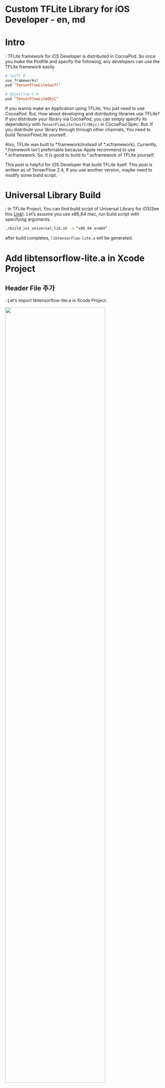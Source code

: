 # Custom TFLite Library for iOS Developer - en, md

# Intro

: TFLite framework for iOS Developer is distributed in CocoaPod. So once you make the Podfile and specify the following, any developers can use the TFLite framework easily.

```ruby
# Swift #
use_frameworks!
pod ‘TensorFlowLiteSwift’

# Objective-C #
pod ‘TensorFlowLiteObjC’
```

 If you wanna make an Application using TFLite, You just need to use CocoaPod. But, How about developing and distributing libraries use TFLite? If you distribute your library via CocoaPod, you can simply specify its dependency with `TensorFlowLite(Swift/Objc)` in CocoaPod Spec. But. If you distribute your library through through other channels, You need to build TensorFlowLite yourself.

 Also, TFLite was built to *.framework(instead of *.xcframework). Currently, *.framework isn’t preferrable because Apple recommend to use *.xcframework. So, It is good to build to *.xcframework of TFLite yourself.

 This post is helpful for iOS Developer that build TFLite itself. This post is written as of TenserFlow 2.4, If you use another version, maybe need to modify some build script.

# Universal Library Build

: In TFLite Project, You can find build script of Universal Library for iOS(See this [Link](https://github.com/tensorflow/tensorflow/blob/v2.4.2/tensorflow/lite/tools/make/build_ios_universal_lib.sh)). Let’s assume you use x86_64 mac, run build script with specifying arguments. 

```bash
./build_ios_universal_lib.sh -a “x86_64 arm64”
```

after build completes, `libtensorflow-lite.a` will be generated.

# Add libtensorflow-lite.a in Xcode Project

## Header File 추가

: Let’s import libtensorflow-lite.a in Xcode Project.

<img src="https://user-images.githubusercontent.com/17686601/161046218-305119b9-eaed-466b-940c-35a127c1697a.png" width="80%"/>

 Hmm... Can we build this project now? Sadly, there are some task yet. libtensorflow-lite.a is C/C++ library, so we have to import header files in Xcode Project.

 In this [Link](https://github.com/tensorflow/tensorflow/tree/v2.4.2/tensorflow/lite), you can find many *.c/cpp and header files of TFLite. We imported libtensorflow-lite.a previously, we just need to import header files. Unfortunately, some header is incompatible for iOS. Which header is incompatible? Seriously, we have to check one by one? Somewhere in the world, the great developer has already classified usable header. Let’s visit this repository([Link](https://github.com/ValYouW/tflite-dist/releases/tag/v2.4.1)), then download and import header files.

## Specify Header Path

: importing header files, you have to specify Header Search Paths in Build Settings. Specify proper path according to your project.

<img src="https://user-images.githubusercontent.com/17686601/161046330-2a253a71-e877-478b-bade-449caa67a7ce.png" width="80%"/>

## Specify **Linker Flag**

: For using C/C++ library, specify Other Linker Flags. I specified `-lc++`.

<img src="https://user-images.githubusercontent.com/17686601/161046419-f53c8011-c27e-4518-894e-ab1ca2b87e09.png" width="80%"/>

# Conclusion

: Project setting is completed for building TFLite then importing `libtensorflow-lite.a`. Did you build successfully? The project setting gave me too much trouble. I hope that this post help to save your time.